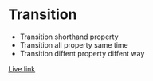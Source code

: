 # Transition

- Transition shorthand property
- Transition all property same time
- Transition diffent property diffent way

[Live link](https://tusersheikh.github.io/learning-css-animations/task-4/)
